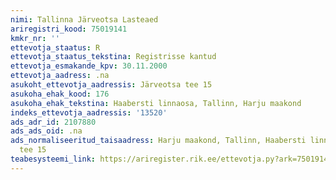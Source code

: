 ```yaml
---
nimi: Tallinna Järveotsa Lasteaed
ariregistri_kood: 75019141
kmkr_nr: ''
ettevotja_staatus: R
ettevotja_staatus_tekstina: Registrisse kantud
ettevotja_esmakande_kpv: 30.11.2000
ettevotja_aadress: .na
asukoht_ettevotja_aadressis: Järveotsa tee 15
asukoha_ehak_kood: 176
asukoha_ehak_tekstina: Haabersti linnaosa, Tallinn, Harju maakond
indeks_ettevotja_aadressis: '13520'
ads_adr_id: 2107880
ads_ads_oid: .na
ads_normaliseeritud_taisaadress: Harju maakond, Tallinn, Haabersti linnaosa, Järveotsa
  tee 15
teabesysteemi_link: https://ariregister.rik.ee/ettevotja.py?ark=75019141&ref=rekvisiidid
---
```

